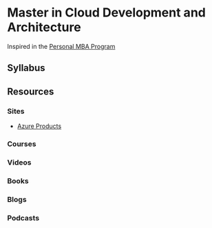 # Master in Cloud Development and Architecture

Inspired in the [Personal MBA Program](https://personalmba.com/)


## Syllabus

## Resources
### Sites
* [Azure Products](https://azure.microsoft.com/en-us/services/)
### Courses
### Videos
### Books
### Blogs
### Podcasts
